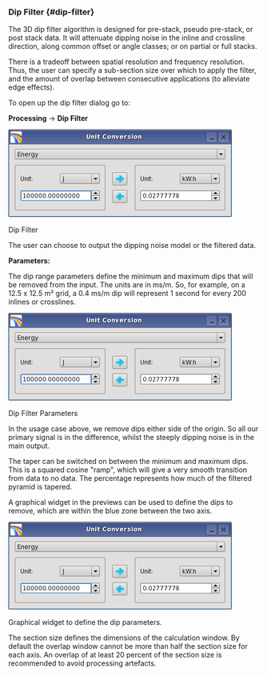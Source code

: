 ### Dip Filter {#dip-filter}

The 3D dip filter algorithm is designed for pre-stack, pseudo pre-stack, or post stack data. It will attenuate dipping noise in the inline and crossline direction, along common offset or angle classes; or on partial or full stacks.

There is a tradeoff between spatial resolution and frequency resolution. Thus, the user can specify a sub-section size over which to apply the filter, and the amount of overlap between consecutive applications (to alleviate edge effects).

To open up the dip filter dialog go to:

**Processing** → **Dip Filter**

![](/assets/cusersvalentinappdatalocaltem.png)

Dip Filter

The user can choose to output the dipping noise model or the filtered data.

**Parameters:**

The dip range parameters define the minimum and maximum dips that will be removed from the input. The units are in ms/m. So, for example, on a 12.5 x 12.5 m² grid, a 0.4 ms/m dip will represent 1 second for every 200 inlines or crosslines.

![](/assets/cusersvalentinappdatalocaltem.png)

Dip Filter Parameters

In the usage case above, we remove dips either side of the origin. So all our primary signal is in the difference, whilst the steeply dipping noise is in the main output.

The taper can be switched on between the minimum and maximum dips. This is a squared cosine &quot;ramp&quot;, which will give a very smooth transition from data to no data. The percentage represents how much of the filtered pyramid is tapered.

A graphical widget in the previews can be used to define the dips to remove, which are within the blue zone between the two axis.

![](/assets/cusersvalentinappdatalocaltem.png)

Graphical widget to define the dip parameters.

The section size defines the dimensions of the calculation window. By default the overlap window cannot be more than half the section size for each axis. An overlap of at least 20 percent of the section size is recommended to avoid processing artefacts.